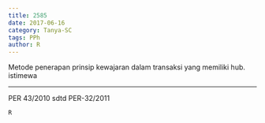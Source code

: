 ```yaml
---
title: 2585
date: 2017-06-16
category: Tanya-SC
tags: PPh
author: R
---
```


Metode penerapan prinsip kewajaran dalam transaksi yang memiliki hub. istimewa

---

PER 43/2010 sdtd PER-32/2011

`R`
